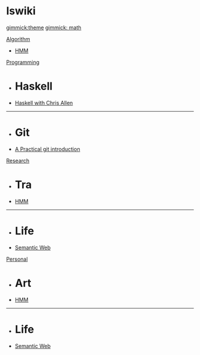 # Iswiki


<!--
  -- Theme config.
  -- You can add `[gimmick:themechooser](Choose theme)` as a theme chooser
  -- Theme Name List: bootstrap | amelia | cerulean | cosmo | cyborg | flatly | journal | readable | simplex | slate | spacelab | united | yeti
  -- (Read: http://dynalon.github.io/mdwiki/#!customizing.md#Theme_chooser)
  -->

[gimmick:theme](flatly)
[gimmick: math]()

[Algorithm]()

  * [HMM](pages/algorithm/hmm.md)

[Programming]()

  * # Haskell
  * [Haskell with Chris Allen](pages/programming/haskell.md)
  - - - -
  * # Git
  * [A Practical git introduction](pages/programming/gitintro.md)

[Research]()

  * # Tra
  * [HMM](pages/research/about.md)
  - - - -
  * # Life
  * [Semantic Web](pages/research/about.md)

[Personal]()

  * # Art
  * [HMM](pages/research/about.md)
  - - - -
  * # Life
  * [Semantic Web](pages/research/about.md)
